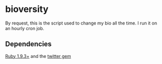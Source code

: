 # bioversity

By request, this is the script used to change my bio all the time. I run it on an hourly cron job.

## Dependencies

[Ruby 1.9.3+](https://www.ruby-lang.org/en/) and the [twitter gem](https://github.com/sferik/twitter)

